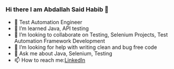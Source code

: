 ### Hi there I am Abdallah Said Habib 👋


- 🔭 Test Automation Engineer
- 🌱 I’m learned Java, API testing
- 👯 I’m looking to collaborate on Testing, Selenium Projects, Test Automation Framework Development
- 🤔 I’m looking for help with writing clean and bug free code
- 💬 Ask me about Java, Selenium, Testing
- 📫 How to reach me:[LinkedIn](www.linkedin.com/in/abdallah-habib-92792b216)
